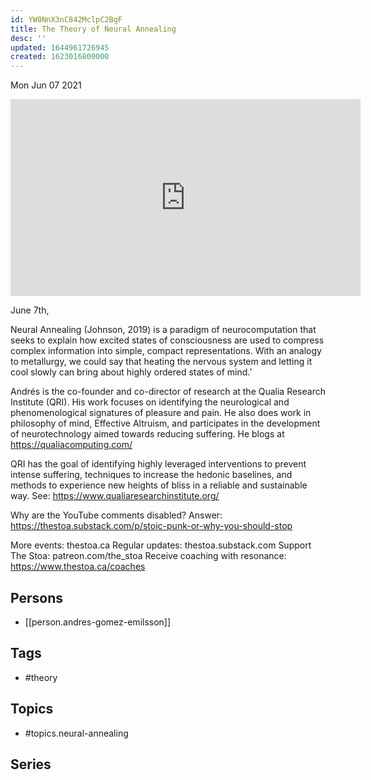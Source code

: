 ```yaml
---
id: YW0NnX3nC842MclpC2BgF
title: The Theory of Neural Annealing
desc: ''
updated: 1644961726945
created: 1623016800000
---
```





Mon Jun 07 2021

<iframe width="560" height="315" src="https://www.youtube.com/embed/ndjbeF4EqRs" title="The Theory of Neural Annealing w/ Andrés Gómez Emilsson" frameborder="0" allow="accelerometer; autoplay; clipboard-write; encrypted-media; gyroscope; picture-in-picture" allowfullscreen ></iframe>

June 7th,

Neural Annealing (Johnson, 2019) is a paradigm of neurocomputation that seeks to explain how excited states of consciousness are used to compress complex information into simple, compact representations. With an analogy to metallurgy, we could say that heating the nervous system and letting it cool slowly can bring about highly ordered states of mind.’

Andrés is the co-founder and co-director of research at the Qualia Research Institute (QRI). His work focuses on identifying the neurological and phenomenological signatures of pleasure and pain. He also does work in philosophy of mind, Effective Altruism, and participates in the development of neurotechnology aimed towards reducing suffering. He blogs at https://qualiacomputing.com/

QRI has the goal of identifying highly leveraged interventions to prevent intense suffering, techniques to increase the hedonic baselines, and methods to experience new heights of bliss in a reliable and sustainable way. See: https://www.qualiaresearchinstitute.org/

Why are the YouTube comments disabled? Answer: https://thestoa.substack.com/p/stoic-punk-or-why-you-should-stop

More events: thestoa.ca
Regular updates: thestoa.substack.com
Support The Stoa: patreon.com/the_stoa
Receive coaching with resonance: https://www.thestoa.ca/coaches

## Persons

- [[person.andres-gomez-emilsson]]

## Tags

- #theory

## Topics

- #topics.neural-annealing

## Series



